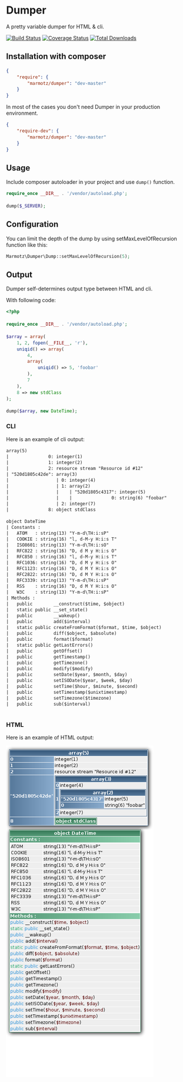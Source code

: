 # Dumper

A pretty variable dumper for HTML & cli.

[![Build Status](https://travis-ci.org/marmotz/Dumper.png)](https://travis-ci.org/marmotz/Dumper)
[![Coverage Status](https://coveralls.io/repos/marmotz/Dumper/badge.png?branch=master)](https://coveralls.io/r/marmotz/Dumper?branch=master)
[![Total Downloads](https://poser.pugx.org/marmotz/Dumper/downloads.png)](https://packagist.org/packages/marmotz/Dumper)



## Installation with composer

```json
{
    "require": {
        "marmotz/dumper": "dev-master"
    }
}
```

In most of the cases you don't need Dumper in your production environment.

```json
{
    "require-dev": {
        "marmotz/dumper": "dev-master"
    }
}
```


## Usage

Include composer autoloader in your project and use ``dump()`` function.

```php
require_once __DIR__ . '/vendor/autoload.php';

dump($_SERVER);
```

## Configuration

You can limit the depth of the dump by using setMaxLevelOfRecursion function like this:

```php
Marmotz\Dumper\Dump::setMaxLevelOfRecursion(5);
```


## Output

Dumper self-determines output type between HTML and cli.

With following code:

```php
<?php

require_once __DIR__ . '/vendor/autoload.php';

$array = array(
    1, 2, fopen(__FILE__, 'r'),
    uniqid() => array(
        4,
        array(
            uniqid() => 5, 'foobar'
        ),
        7
    ),
    8 => new stdClass
);

dump($array, new DateTime);
```

### CLI

Here is an example of cli output:

```
array(5)
|               0: integer(1)
|               1: integer(2)
|               2: resource stream "Resource id #12"
| "520d1805c42de": array(3)
|                  | 0: integer(4)
|                  | 1: array(2)
|                  |    | "520d1805c4317": integer(5)
|                  |    |               0: string(6) "foobar"
|                  | 2: integer(7)
|               8: object stdClass

object DateTime
| Constants :
|   ATOM   : string(13) "Y-m-d\TH:i:sP"
|   COOKIE : string(16) "l, d-M-y H:i:s T"
|   ISO8601: string(13) "Y-m-d\TH:i:sO"
|   RFC822 : string(16) "D, d M y H:i:s O"
|   RFC850 : string(16) "l, d-M-y H:i:s T"
|   RFC1036: string(16) "D, d M y H:i:s O"
|   RFC1123: string(16) "D, d M Y H:i:s O"
|   RFC2822: string(16) "D, d M Y H:i:s O"
|   RFC3339: string(13) "Y-m-d\TH:i:sP"
|   RSS    : string(16) "D, d M Y H:i:s O"
|   W3C    : string(13) "Y-m-d\TH:i:sP"
| Methods :
|   public        __construct($time, $object)
|   static public __set_state()
|   public        __wakeup()
|   public        add($interval)
|   static public createFromFormat($format, $time, $object)
|   public        diff($object, $absolute)
|   public        format($format)
|   static public getLastErrors()
|   public        getOffset()
|   public        getTimestamp()
|   public        getTimezone()
|   public        modify($modify)
|   public        setDate($year, $month, $day)
|   public        setISODate($year, $week, $day)
|   public        setTime($hour, $minute, $second)
|   public        setTimestamp($unixtimestamp)
|   public        setTimezone($timezone)
|   public        sub($interval)


```


### HTML

Here is an example of HTML output:

![HTML Dump](https://github.com/marmotz/Dumper/raw/master/resources/readme.dump.png "HTML Dump")